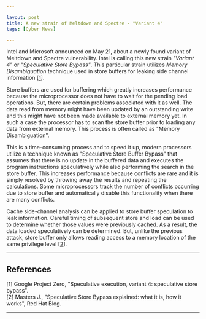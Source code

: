```yaml
---

layout: post
title: A new strain of Meltdown and Spectre - "Variant 4"
tags: [Cyber News]

---
```


Intel and Microsoft announced on May 21, about a newly found variant of Meltdown and Spectre vulnerability. Intel is calling this new strain *"Variant 4"* or *"Speculative Store Bypass"*. This particular strain utilizes *Memory Disambiguation* technique used in store buffers for leaking side channel information \[[1]\].

Store buffers are used for buffering which greatly increases performance because the microprocessor does not have to wait for the pending load operations. But, there are certain problems associated with it as well. The data read from memory might have been updated by an outstanding write and this might have not been made available to external memory yet. In such a case the processor has to scan the store buffer prior to loading any data from external memory. This process is often called as "Memory Disambiguation".

This is a time-consuming process and to speed it up, modern processors utilize a technique known as "Speculative Store Buffer Bypass" that assumes that there is no update in the buffered data and executes the program instructions speculatively while also performing the search in the store buffer. This increases performance because conflicts are rare and it is simply resolved by throwing away the results and repeating the calculations. Some microprocessors track the number of conflicts occurring due to store buffer and automatically disable this functionality when there are many conflicts.

Cache side-channel analysis can be applied to store buffer speculation to leak information. Careful timing of subsequent store and load can be used to determine whether those values were previously cached. As a result, the data loaded speculatively can be determined. But, unlike the previous attack, store buffer only allows reading access to a memory location of the same privilege level \[[2]\].

---

## References
\[1\] Google Project Zero, "Speculative execution, variant 4: speculative store bypass".<br />
\[2\] Masters J., "Speculative Store Bypass explained: what it is, how it works", Red Hat Blog.<br />

[1]: https://bugs.chromium.org/p/project-zero/issues/detail?id=1528 "speculative execution, variant 4: speculative store bypass"
[2]: https://www.redhat.com/en/blog/speculative-store-bypass-explained-what-it-how-it-works "Speculative Store Bypass explained: what it is, how it works"

---
